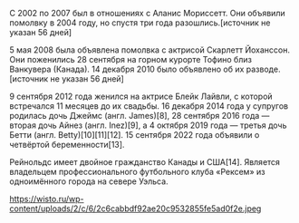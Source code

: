 С 2002 по 2007 был в отношениях с Аланис Мориссетт. Они объявили помолвку в 2004 году, но спустя три года разошлись.[источник не указан 56 дней]

5 мая 2008 была объявлена помолвка с актрисой Скарлетт Йоханссон. Они поженились 28 сентября на горном курорте Тофино близ Ванкувера (Канада). 14 декабря 2010 было объявлено об их разводе.[источник не указан 56 дней]

9 сентября 2012 года женился на актрисе Блейк Лайвли, с которой встречался 11 месяцев до их свадьбы. 16 декабря 2014 года у супругов родилась дочь Джеймс (англ. James)[8], 28 сентября 2016 года — вторая дочь Айнез (англ. Inez)[9], а 4 октября 2019 года — третья дочь Бетти (англ. Betty)[10][11][12]. 15 сентября 2022 года объявили о четвёртой беременности[13].

Рейнольдс имеет двойное гражданство Канады и США[14]. Является владельцем профессионального футбольного клуба «Рексем» из одноимённого города на севере Уэльса.

https://wisto.ru/wp-content/uploads/2/c/6/2c6cabbdf92ae20c9532855fe5ad0f2e.jpeg
